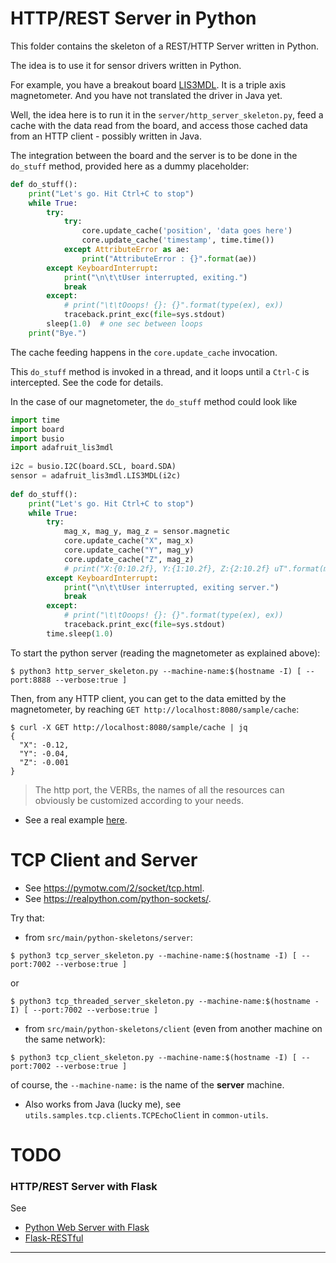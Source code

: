 # HTTP/REST Server in Python
This folder contains the skeleton of a REST/HTTP Server written in Python.

The idea is to use it for sensor drivers written in Python.

For example, you have a breakout board [LIS3MDL](https://learn.adafruit.com/lis3mdl-triple-axis-magnetometer?view=all).
It is a triple axis magnetometer. And you have not translated the driver in Java yet.

Well, the idea here is to run it in the `server/http_server_skeleton.py`, feed a cache with the
data read from the board, and access those cached data from an HTTP client - possibly written in Java.

The integration between the board and the server is to be done in the 
`do_stuff` method, provided here as a dummy placeholder:
```python
def do_stuff():
    print("Let's go. Hit Ctrl+C to stop")
    while True:
        try:
            try:
                core.update_cache('position', 'data goes here')
                core.update_cache('timestamp', time.time())
            except AttributeError as ae:
                print("AttributeError : {}".format(ae))
        except KeyboardInterrupt:
            print("\n\t\tUser interrupted, exiting.")
            break
        except:
            # print("\t\tOoops! {}: {}".format(type(ex), ex))
            traceback.print_exc(file=sys.stdout)
        sleep(1.0)  # one sec between loops
    print("Bye.")
```
The cache feeding happens in the `core.update_cache` invocation. 

This `do_stuff` method is invoked in a thread, and it loops until a `Ctrl-C` is intercepted.
See the code for details.

In the case of our magnetometer, the `do_stuff` method could look like
```python
import time
import board
import busio
import adafruit_lis3mdl
 
i2c = busio.I2C(board.SCL, board.SDA)
sensor = adafruit_lis3mdl.LIS3MDL(i2c)
 
def do_stuff():
    print("Let's go. Hit Ctrl+C to stop")
    while True:
        try:
            mag_x, mag_y, mag_z = sensor.magnetic
            core.update_cache("X", mag_x)         
            core.update_cache("Y", mag_y)         
            core.update_cache("Z", mag_z)         
            # print("X:{0:10.2f}, Y:{1:10.2f}, Z:{2:10.2f} uT".format(mag_x, mag_y, mag_z))
        except KeyboardInterrupt:
            print("\n\t\tUser interrupted, exiting server.")
            break
        except:
            # print("\t\tOoops! {}: {}".format(type(ex), ex))
            traceback.print_exc(file=sys.stdout)
        time.sleep(1.0)
```
To start the python server (reading the magnetometer as explained above):
```
$ python3 http_server_skeleton.py --machine-name:$(hostname -I) [ --port:8888 --verbose:true ]
```


Then, from any HTTP client, you can get to the data emitted by the magnetometer,
by reaching `GET http://localhost:8080/sample/cache`:
```
$ curl -X GET http://localhost:8080/sample/cache | jq
{
  "X": -0.12,
  "Y": -0.04,
  "Z": -0.001
}
```

> The http port, the VERBs, the names of all the resources can obviously be customized according to your needs.

- See a real example [here](../../../../I2C-SPI/src/main/python/README.md#lis3mdl).

# TCP Client and Server
- See <https://pymotw.com/2/socket/tcp.html>.
- See <https://realpython.com/python-sockets/>.

Try that:
- from `src/main/python-skeletons/server`:
```text
$ python3 tcp_server_skeleton.py --machine-name:$(hostname -I) [ --port:7002 --verbose:true ]
```
   or
```text
$ python3 tcp_threaded_server_skeleton.py --machine-name:$(hostname -I) [ --port:7002 --verbose:true ]
```
- from `src/main/python-skeletons/client` (even from another machine on the same network):
```text
$ python3 tcp_client_skeleton.py --machine-name:$(hostname -I) [ --port:7002 --verbose:true ]
```
  of course, the `--machine-name:` is the name of the **server** machine. 
- Also works from Java (lucky me), see `utils.samples.tcp.clients.TCPEchoClient` in `common-utils`.

# TODO
### HTTP/REST Server with Flask
See 
- [Python Web Server with Flask](https://projects.raspberrypi.org/en/projects/python-web-server-with-flask/)
- [Flask-RESTful](https://flask-restful.readthedocs.io/en/latest/#:~:text=Flask%2DRESTful%C2%B6,be%20easy%20to%20pick%20up)


---
